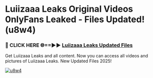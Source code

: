 # Luiizaaa Leaks Original Videos 0nlyFans Leaked - Files Updated! (u8w4)

<h3>🔴 CLICK HERE 🌐==►► <a href="https://tinyurl.com/2wckxsce" rel="nofollow">Luiizaaa Leaks Updated Files</a></h3>

Get Luiizaaa Leaks and all content. Now you can access all videos and pictures of Luiizaaa Leaks. New Updated Files 2025!

[![u8w4](https://i.imgur.com/AFduVYN.gif)](https://tinyurl.com/2wckxsce)
